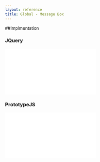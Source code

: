 ```yaml
---
layout: reference
title: Global - Message Box
---
```


##Implmentation

### JQuery
<iframe src="global-messagebox-jquery.html" frameBorder="0" onload="resizeIframe(this)"></iframe>

### PrototypeJS
<iframe src="global-messagebox-prototypejs.html" frameBorder="0" onload="resizeIframe(this)"></iframe> 

<script language="javascript" type="text/javascript">
  function resizeIframe(obj) {
    obj.style.height = obj.contentWindow.document.body.scrollHeight + 'px';
  }
</script>
